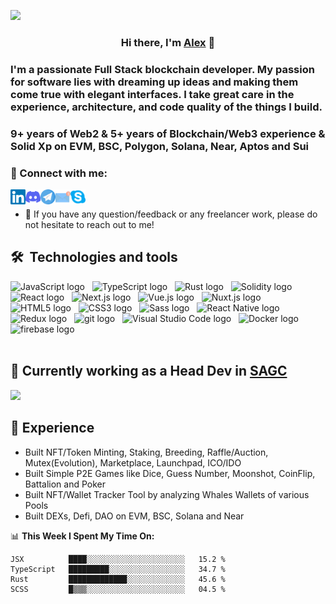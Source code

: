 <!--
**black-wyvern-dev/black-wyvern-dev** is a ✨ _special_ ✨ repository because its `README.md` (this file) appears on your GitHub profile.

Here are some ideas to get you started:

- 🔭 I’m currently working on ...
- 🌱 I’m currently learning ...
- 👯 I’m looking to collaborate on ...
- 🤔 I’m looking for help with ...
- 💬 Ask me about ...
- 📫 How to reach me: ...
- 😄 Pronouns: ...
- ⚡ Fun fact: ...
-->
![](https://visitor-badge.glitch.me/badge?page_id=black-wyvern-dev.black-wyvern-dev)

<h3 align="center">
Hi there, I'm <a href="https://cvdesignr.com/p/617a18cbf2e18/" target="_blank" rel="noreferrer">Alex</a> 👋
</h3>

### I'm a passionate Full Stack blockchain developer. My passion for software lies with dreaming up ideas and making them come true with elegant interfaces. I take great care in the experience, architecture, and code quality of the things I build.
### 9+ years of Web2 & 5+ years of Blockchain/Web3 experience & Solid Xp on EVM, BSC, Polygon, Solana, Near, Aptos and Sui

### 🤝 Connect with me:

<a href="https://www.linkedin.com/in/alex-yamada-47328725a/"><img align="left" src="https://raw.githubusercontent.com/black-wyvern-dev/black-wyvern-dev/main/images/linkedin.svg" alt="Alex | LinkedIn" width="24px"/></a>
<a href="https://discordapp.com/users/862393400976343041"><img align="left" src="https://raw.githubusercontent.com/black-wyvern-dev/black-wyvern-dev/main/images/discord.svg" alt="Alex | Discord" width="24px"/></a>
<a href="https://t.me/SeniorDevTSD/"><img align="left" src="https://raw.githubusercontent.com/black-wyvern-dev/black-wyvern-dev/main/images/telegram.svg" alt="Alex | Telegram" width="24px"/></a>
<a href="mailto:nightfurry090@gmail.com"><img align="left" src="https://raw.githubusercontent.com/black-wyvern-dev/black-wyvern-dev/main/images/email.svg" alt="Alex | Email" width="24px"/></a>
<a href="https://join.skype.com/invite/mMQxhBacldqS"><img align="left" src="https://raw.githubusercontent.com/black-wyvern-dev/black-wyvern-dev/main/images/skype.svg" alt="Alex | Skype" width="24px"/></a>
</br>
 - 💬 If you have any question/feedback or any freelancer work, please do not hesitate to reach out to me!

## 🛠  Technologies and tools
<span><img src="https://img.shields.io/badge/JavaScript-282C34?logo=javascript&logoColor=F7DF1E" alt="JavaScript logo" title="JavaScript" height="25" /></span>
&nbsp;
<img src="https://img.shields.io/badge/TypeScript-282C34?logo=typescript&logoColor=3178C6" alt="TypeScript logo" title="TypeScript" height="25" />
&nbsp;
<img src="https://img.shields.io/badge/Rust-282C34?logo=Rust&logoColor=fff" alt="Rust logo" title="Rust" height="25" />
&nbsp;
<img src="https://img.shields.io/badge/Solidity-282C34?logo=Solidity&logoColor=ddd" alt="Solidity logo" title="Solidity" height="25" />
&nbsp;
<img src="https://img.shields.io/badge/React-282C34?logo=React&logoColor=61DBFB" alt="React logo" title="React" height="25" />
&nbsp;
<img src="https://img.shields.io/badge/Next.js-282C34?logo=Next.js&logoColor=111111" alt="Next.js logo" title="Next.js" height="25" />
&nbsp;
<img src="https://img.shields.io/badge/Vue.js-282C34?logo=Vue.js&logoColor=41B883" alt="Vue.js logo" title="Vue.js" height="25" />
&nbsp;
<img src="https://img.shields.io/badge/Nuxt.js-282C34?logo=Nuxt.js&logoColor=41B883" alt="Nuxt.js logo" title="Nuxt.js" height="25" />
&nbsp;
<img src="https://img.shields.io/badge/HTML5-282C34?logo=html5&logoColor=E34F26" alt="HTML5 logo" title="HTML5" height="25" />
&nbsp;
<img src="https://img.shields.io/badge/CSS3-282C34?logo=css3&logoColor=1572B6" alt="CSS3 logo" title="CSS3" height="25" />
&nbsp;
<img src="https://img.shields.io/badge/Sass-282C34?logo=Sass&logoColor=F5517F" alt="Sass logo" title="Sass" height="25" />
&nbsp;
<img src="https://img.shields.io/badge/React Native-282C34?logo=react&logoColor=61DAFB" alt="React Native logo" title="React Native" height="25" />
&nbsp;
<img src="https://img.shields.io/badge/Redux-282C34?logo=redux&logoColor=764ABC" alt="Redux logo" title="Redux" height="25" />
&nbsp;
<img src="https://img.shields.io/badge/git-282C34?logo=git&logoColor=F05032" alt="git logo" title="git" height="25" />
&nbsp;
<img src="https://img.shields.io/badge/VS%20Code-282C34?logo=visual-studio-code&logoColor=007ACC" alt="Visual Studio Code logo" title="Visual Studio Code" height="25" />
&nbsp;
<img src="https://img.shields.io/badge/docker-282C34?logo=Docker&logoColor=007ACC" alt="Docker logo" title="Docker" height="25" />
&nbsp;
<img src="https://img.shields.io/badge/firebase-282C34?logo=firebase&logoColor=FFCB2B" alt="firebase logo" title="firebase" height="25" />
&nbsp;
<br /><br />

## 🔭 Currently working as a Head Dev in [SAGC](https://shreddedapes.io)
  
![](https://bafybeie6y2viy7vqcv37njljlt42joy7d35tvljfsw2nhtmg4qost7y7v4.ipfs.dweb.link/)
<h4 align="center">
 
## 🌱 Experience
 - Built NFT/Token Minting, Staking, Breeding, Raffle/Auction, Mutex(Evolution), Marketplace, Launchpad, ICO/IDO
 - Built Simple P2E Games like Dice, Guess Number, Moonshot, CoinFlip, Battalion and Poker
 - Built NFT/Wallet Tracker Tool by analyzing Whales Wallets of various Pools
 - Built DEXs, Defi, DAO on EVM, BSC, Solana and Near
<p>    
 
📊 **This Week I Spent My Time On:**
<span>
```text                                                                                                       
JSX          ████░░░░░░░░░░░░░░░░░░░░░░   15.2 % 
TypeScript   █████████░░░░░░░░░░░░░░░░░   34.7 % 
Rust         █████████████░░░░░░░░░░░░░   45.6 % 
SCSS         █▒▒▒░░░░░░░░░░░░░░░░░░░░░░   04.5 % 
```
<!--END_SECTION:waka-->

 
